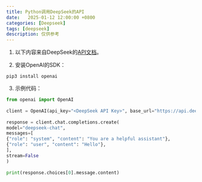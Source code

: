 ```yaml
---
title: Python调用DeepSeek的API
date:   2025-01-12 12:00:00 +0800
categories: [Deepseek]
tags: [deepseek]
description: 仅供参考
---
```


1. 以下内容来自DeepSeek的[API文档](https://api-docs.deepseek.com/zh-cn/)。

2. 安装OpenAI的SDK：
```
pip3 install openai
```

3. 示例代码：
```python
from openai import OpenAI  
  
client = OpenAI(api_key="<DeepSeek API Key>", base_url="https://api.deepseek.com")  
  
response = client.chat.completions.create(  
model="deepseek-chat",  
messages=[  
{"role": "system", "content": "You are a helpful assistant"},  
{"role": "user", "content": "Hello"},  
],  
stream=False  
)  
  
print(response.choices[0].message.content)
```

